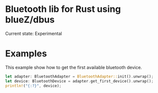 Bluetooth lib for Rust using blueZ/dbus
=======================================

Current state: Experimental

Examples
========
This example show how to get the first available bluetooth device.
``` rust
let adapter: BluetoothAdapter = BluetoothAdapter::init().unwrap();
let device: BluetoothDevice = adapter.get_first_device().unwrap();
println!("{:?}", device);
```

